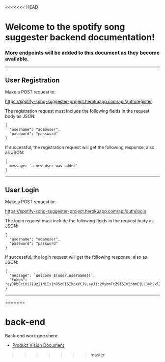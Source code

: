 <<<<<<< HEAD
# Welcome to the spotify song suggester backend documentation!

### More endpoints will be added to this document as they become available.

---

## User Registration

Make a POST request to:

https://spotify-song-suggester-project.herokuapp.com/api/auth/register

The registration request must include the following fields in the request body as JSON:

```
{
  "username": "adamuser",
  "password": "password"
}
```

If successful, the registration request will get the following response, also as JSON:

```
{
  message: 'a new user was added'
}
```

---

## User Login

Make a POST request to:

https://spotify-song-suggester-project.herokuapp.com/api/auth/login

The login request must include the following fields in the request body as JSON:

```
{
  "username": "adamuser",
  "password": "password"
}
```

If successful, the login request will get the following response, also as JSON:

```
{
  "message": `Welcome ${user.username}!`,
  "token": "eyJhbGciOiJIUzI1NiIsInR5cCI6IkpXVCJ9.eyJ1c2VybmFtZSI6Im5pbmEiLCJyb2xlIjoidXNlciIsImlhdCI6MTU4MzE2Nzg4NywiZXhwIjoxNTgzMjU0Mjg3fQ.v6rRltdEr30KAzXbpPkVv1DFXa7t5lBRXRquHMvzmic"
}
```

---
=======
# back-end
Back-end work goe shere

 - [Product Vision Document](https://www.notion.so/nburkhal/Product-Vision-Document-for-Spotify-App-7dfcfe55daea496f804b47f2cac62174)
>>>>>>> master

